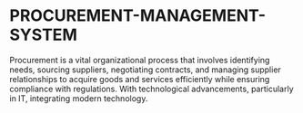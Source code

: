# PROCUREMENT-MANAGEMENT-SYSTEM
Procurement is a vital organizational process that involves identifying needs, sourcing suppliers, negotiating contracts, and managing supplier relationships to acquire goods and services efficiently while ensuring compliance with regulations. With technological advancements, particularly in IT, integrating modern technology.
